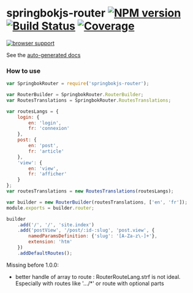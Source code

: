 # springbokjs-router [![NPM version][npm-image]][npm-url] [![Build Status][build-status-image]][build-status-url] [![Coverage][coverage-image]][coverage-url]

[![browser support](https://ci.testling.com/christophehurpeau/springbokjs-router.png)
](https://ci.testling.com/christophehurpeau/springbokjs-router)

See the [auto-generated docs](http://christophehurpeau.github.io/springbokjs-router/docs/)

### How to use


```js
var SpringbokRouter = require('springbokjs-router');

var RouterBuilder = SpringbokRouter.RouterBuilder;
var RoutesTranslations = SpringbokRouter.RoutesTranslations;

var routesLangs = {
    login: {
        en: 'login',
        fr: 'connexion'
    },
    post: {
        en: 'post',
        fr: 'article'
    },
    'view': {
        en: 'view',
        fr: 'afficher'
    }
};
var routesTranslations = new RoutesTranslations(routesLangs);

var builder = new RouterBuilder(routesTranslations, ['en', 'fr']);
module.exports = builder.router;

builder
    .add('/', '/', 'site.index')
    .add('postView', '/post/:id-:slug', 'post.view', {
        namedParamsDefinition: {'slug': '[A-Za-z\-]+'},
        extension: 'htm'
    })
    .addDefaultRoutes();


```


Missing before 1.0.0:

- better handle of array to route : RouterRouteLang.strf is not ideal. Especially with routes like '.../*' or route with optional parts

[npm-image]: https://img.shields.io/npm/v/springbokjs-router.svg?style=flat
[npm-url]: https://npmjs.org/package/springbokjs-router
[build-status-image]: https://drone.io/github.com/christophehurpeau/springbokjs-router/status.png
[build-status-url]: https://drone.io/github.com/christophehurpeau/springbokjs-router/latest
[coverage-image]: http://img.shields.io/badge/coverage-85%-green.svg?style=flat
[coverage-url]: http://christophehurpeau.github.io/springbokjs-router/docs/coverage.html
